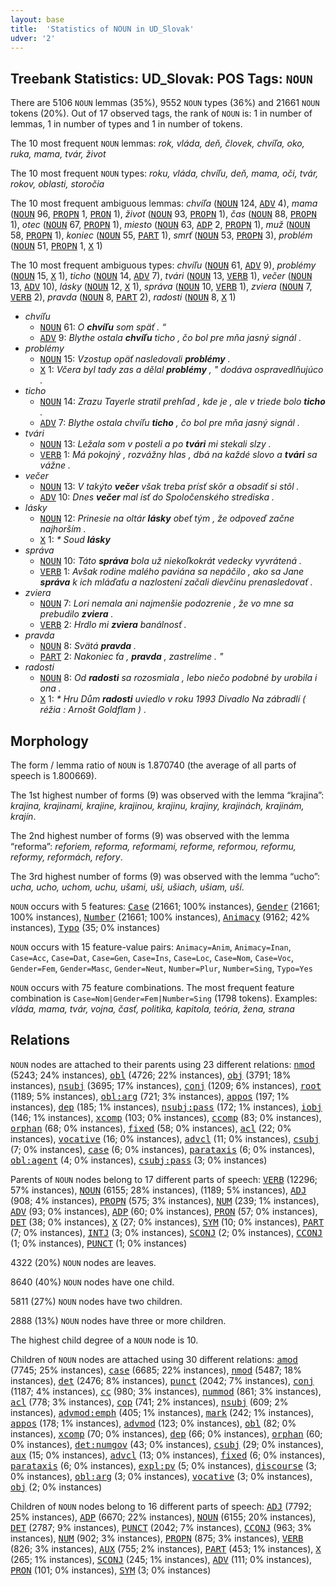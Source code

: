 ```yaml
---
layout: base
title:  'Statistics of NOUN in UD_Slovak'
udver: '2'
---
```


## Treebank Statistics: UD_Slovak: POS Tags: `NOUN`

There are 5106 `NOUN` lemmas (35%), 9552 `NOUN` types (36%) and 21661 `NOUN` tokens (20%).
Out of 17 observed tags, the rank of `NOUN` is: 1 in number of lemmas, 1 in number of types and 1 in number of tokens.

The 10 most frequent `NOUN` lemmas: <em>rok, vláda, deň, človek, chvíľa, oko, ruka, mama, tvár, život</em>

The 10 most frequent `NOUN` types:  <em>roku, vláda, chvíľu, deň, mama, oči, tvár, rokov, oblasti, storočia</em>

The 10 most frequent ambiguous lemmas: <em>chvíľa</em> (<tt><a href="sk-pos-NOUN.html">NOUN</a></tt> 124, <tt><a href="sk-pos-ADV.html">ADV</a></tt> 4), <em>mama</em> (<tt><a href="sk-pos-NOUN.html">NOUN</a></tt> 96, <tt><a href="sk-pos-PROPN.html">PROPN</a></tt> 1, <tt><a href="sk-pos-PRON.html">PRON</a></tt> 1), <em>život</em> (<tt><a href="sk-pos-NOUN.html">NOUN</a></tt> 93, <tt><a href="sk-pos-PROPN.html">PROPN</a></tt> 1), <em>čas</em> (<tt><a href="sk-pos-NOUN.html">NOUN</a></tt> 88, <tt><a href="sk-pos-PROPN.html">PROPN</a></tt> 1), <em>otec</em> (<tt><a href="sk-pos-NOUN.html">NOUN</a></tt> 67, <tt><a href="sk-pos-PROPN.html">PROPN</a></tt> 1), <em>miesto</em> (<tt><a href="sk-pos-NOUN.html">NOUN</a></tt> 63, <tt><a href="sk-pos-ADP.html">ADP</a></tt> 2, <tt><a href="sk-pos-PROPN.html">PROPN</a></tt> 1), <em>muž</em> (<tt><a href="sk-pos-NOUN.html">NOUN</a></tt> 58, <tt><a href="sk-pos-PROPN.html">PROPN</a></tt> 1), <em>koniec</em> (<tt><a href="sk-pos-NOUN.html">NOUN</a></tt> 55, <tt><a href="sk-pos-PART.html">PART</a></tt> 1), <em>smrť</em> (<tt><a href="sk-pos-NOUN.html">NOUN</a></tt> 53, <tt><a href="sk-pos-PROPN.html">PROPN</a></tt> 3), <em>problém</em> (<tt><a href="sk-pos-NOUN.html">NOUN</a></tt> 51, <tt><a href="sk-pos-PROPN.html">PROPN</a></tt> 1, <tt><a href="sk-pos-X.html">X</a></tt> 1)

The 10 most frequent ambiguous types:  <em>chvíľu</em> (<tt><a href="sk-pos-NOUN.html">NOUN</a></tt> 61, <tt><a href="sk-pos-ADV.html">ADV</a></tt> 9), <em>problémy</em> (<tt><a href="sk-pos-NOUN.html">NOUN</a></tt> 15, <tt><a href="sk-pos-X.html">X</a></tt> 1), <em>ticho</em> (<tt><a href="sk-pos-NOUN.html">NOUN</a></tt> 14, <tt><a href="sk-pos-ADV.html">ADV</a></tt> 7), <em>tvári</em> (<tt><a href="sk-pos-NOUN.html">NOUN</a></tt> 13, <tt><a href="sk-pos-VERB.html">VERB</a></tt> 1), <em>večer</em> (<tt><a href="sk-pos-NOUN.html">NOUN</a></tt> 13, <tt><a href="sk-pos-ADV.html">ADV</a></tt> 10), <em>lásky</em> (<tt><a href="sk-pos-NOUN.html">NOUN</a></tt> 12, <tt><a href="sk-pos-X.html">X</a></tt> 1), <em>správa</em> (<tt><a href="sk-pos-NOUN.html">NOUN</a></tt> 10, <tt><a href="sk-pos-VERB.html">VERB</a></tt> 1), <em>zviera</em> (<tt><a href="sk-pos-NOUN.html">NOUN</a></tt> 7, <tt><a href="sk-pos-VERB.html">VERB</a></tt> 2), <em>pravda</em> (<tt><a href="sk-pos-NOUN.html">NOUN</a></tt> 8, <tt><a href="sk-pos-PART.html">PART</a></tt> 2), <em>radosti</em> (<tt><a href="sk-pos-NOUN.html">NOUN</a></tt> 8, <tt><a href="sk-pos-X.html">X</a></tt> 1)


* <em>chvíľu</em>
  * <tt><a href="sk-pos-NOUN.html">NOUN</a></tt> 61: <em>O <b>chvíľu</b> som späť . “</em>
  * <tt><a href="sk-pos-ADV.html">ADV</a></tt> 9: <em>Blythe ostala <b>chvíľu</b> ticho , čo bol pre mňa jasný signál .</em>
* <em>problémy</em>
  * <tt><a href="sk-pos-NOUN.html">NOUN</a></tt> 15: <em>Vzostup opäť nasledovali <b>problémy</b> .</em>
  * <tt><a href="sk-pos-X.html">X</a></tt> 1: <em>Včera byl tady zas a dělal <b>problémy</b> , " dodáva ospravedlňujúco .</em>
* <em>ticho</em>
  * <tt><a href="sk-pos-NOUN.html">NOUN</a></tt> 14: <em>Zrazu Tayerle stratil prehľad , kde je , ale v triede bolo <b>ticho</b> .</em>
  * <tt><a href="sk-pos-ADV.html">ADV</a></tt> 7: <em>Blythe ostala chvíľu <b>ticho</b> , čo bol pre mňa jasný signál .</em>
* <em>tvári</em>
  * <tt><a href="sk-pos-NOUN.html">NOUN</a></tt> 13: <em>Ležala som v posteli a po <b>tvári</b> mi stekali slzy .</em>
  * <tt><a href="sk-pos-VERB.html">VERB</a></tt> 1: <em>Má pokojný , rozvážny hlas , dbá na každé slovo a <b>tvári</b> sa vážne .</em>
* <em>večer</em>
  * <tt><a href="sk-pos-NOUN.html">NOUN</a></tt> 13: <em>V takýto <b>večer</b> však treba prísť skôr a obsadiť si stôl .</em>
  * <tt><a href="sk-pos-ADV.html">ADV</a></tt> 10: <em>Dnes <b>večer</b> mal ísť do Spoločenského strediska .</em>
* <em>lásky</em>
  * <tt><a href="sk-pos-NOUN.html">NOUN</a></tt> 12: <em>Prinesie na oltár <b>lásky</b> obeť tým , že odpoveď začne najhorším .</em>
  * <tt><a href="sk-pos-X.html">X</a></tt> 1: <em>* Soud <b>lásky</b></em>
* <em>správa</em>
  * <tt><a href="sk-pos-NOUN.html">NOUN</a></tt> 10: <em>Táto <b>správa</b> bola už niekoľkokrát vedecky vyvrátená .</em>
  * <tt><a href="sk-pos-VERB.html">VERB</a></tt> 1: <em>Avšak rodine malého paviána sa nepáčilo , ako sa Jane <b>správa</b> k ich mláďaťu a nazlostení začali dievčinu prenasledovať .</em>
* <em>zviera</em>
  * <tt><a href="sk-pos-NOUN.html">NOUN</a></tt> 7: <em>Lori nemala ani najmenšie podozrenie , že vo mne sa prebudilo <b>zviera</b> .</em>
  * <tt><a href="sk-pos-VERB.html">VERB</a></tt> 2: <em>Hrdlo mi <b>zviera</b> banálnosť .</em>
* <em>pravda</em>
  * <tt><a href="sk-pos-NOUN.html">NOUN</a></tt> 8: <em>Svätá <b>pravda</b> .</em>
  * <tt><a href="sk-pos-PART.html">PART</a></tt> 2: <em>Nakoniec ťa , <b>pravda</b> , zastrelíme . "</em>
* <em>radosti</em>
  * <tt><a href="sk-pos-NOUN.html">NOUN</a></tt> 8: <em>Od <b>radosti</b> sa rozosmiala , lebo niečo podobné by urobila i ona .</em>
  * <tt><a href="sk-pos-X.html">X</a></tt> 1: <em>* Hru Dům <b>radosti</b> uviedlo v roku 1993 Divadlo Na zábradlí ( réžia : Arnošt Goldflam ) .</em>

## Morphology

The form / lemma ratio of `NOUN` is 1.870740 (the average of all parts of speech is 1.800669).

The 1st highest number of forms (9) was observed with the lemma “krajina”: <em>krajina, krajinami, krajine, krajinou, krajinu, krajiny, krajinách, krajinám, krajín</em>.

The 2nd highest number of forms (9) was observed with the lemma “reforma”: <em>reforiem, reforma, reformami, reforme, reformou, reformu, reformy, reformách, refory</em>.

The 3rd highest number of forms (9) was observed with the lemma “ucho”: <em>ucha, ucho, uchom, uchu, ušami, uši, ušiach, ušiam, uší</em>.

`NOUN` occurs with 5 features: <tt><a href="sk-feat-Case.html">Case</a></tt> (21661; 100% instances), <tt><a href="sk-feat-Gender.html">Gender</a></tt> (21661; 100% instances), <tt><a href="sk-feat-Number.html">Number</a></tt> (21661; 100% instances), <tt><a href="sk-feat-Animacy.html">Animacy</a></tt> (9162; 42% instances), <tt><a href="sk-feat-Typo.html">Typo</a></tt> (35; 0% instances)

`NOUN` occurs with 15 feature-value pairs: `Animacy=Anim`, `Animacy=Inan`, `Case=Acc`, `Case=Dat`, `Case=Gen`, `Case=Ins`, `Case=Loc`, `Case=Nom`, `Case=Voc`, `Gender=Fem`, `Gender=Masc`, `Gender=Neut`, `Number=Plur`, `Number=Sing`, `Typo=Yes`

`NOUN` occurs with 75 feature combinations.
The most frequent feature combination is `Case=Nom|Gender=Fem|Number=Sing` (1798 tokens).
Examples: <em>vláda, mama, tvár, vojna, časť, politika, kapitola, teória, žena, strana</em>


## Relations

`NOUN` nodes are attached to their parents using 23 different relations: <tt><a href="sk-dep-nmod.html">nmod</a></tt> (5243; 24% instances), <tt><a href="sk-dep-obl.html">obl</a></tt> (4726; 22% instances), <tt><a href="sk-dep-obj.html">obj</a></tt> (3791; 18% instances), <tt><a href="sk-dep-nsubj.html">nsubj</a></tt> (3695; 17% instances), <tt><a href="sk-dep-conj.html">conj</a></tt> (1209; 6% instances), <tt><a href="sk-dep-root.html">root</a></tt> (1189; 5% instances), <tt><a href="sk-dep-obl-arg.html">obl:arg</a></tt> (721; 3% instances), <tt><a href="sk-dep-appos.html">appos</a></tt> (197; 1% instances), <tt><a href="sk-dep-dep.html">dep</a></tt> (185; 1% instances), <tt><a href="sk-dep-nsubj-pass.html">nsubj:pass</a></tt> (172; 1% instances), <tt><a href="sk-dep-iobj.html">iobj</a></tt> (146; 1% instances), <tt><a href="sk-dep-xcomp.html">xcomp</a></tt> (103; 0% instances), <tt><a href="sk-dep-ccomp.html">ccomp</a></tt> (83; 0% instances), <tt><a href="sk-dep-orphan.html">orphan</a></tt> (68; 0% instances), <tt><a href="sk-dep-fixed.html">fixed</a></tt> (58; 0% instances), <tt><a href="sk-dep-acl.html">acl</a></tt> (22; 0% instances), <tt><a href="sk-dep-vocative.html">vocative</a></tt> (16; 0% instances), <tt><a href="sk-dep-advcl.html">advcl</a></tt> (11; 0% instances), <tt><a href="sk-dep-csubj.html">csubj</a></tt> (7; 0% instances), <tt><a href="sk-dep-case.html">case</a></tt> (6; 0% instances), <tt><a href="sk-dep-parataxis.html">parataxis</a></tt> (6; 0% instances), <tt><a href="sk-dep-obl-agent.html">obl:agent</a></tt> (4; 0% instances), <tt><a href="sk-dep-csubj-pass.html">csubj:pass</a></tt> (3; 0% instances)

Parents of `NOUN` nodes belong to 17 different parts of speech: <tt><a href="sk-pos-VERB.html">VERB</a></tt> (12296; 57% instances), <tt><a href="sk-pos-NOUN.html">NOUN</a></tt> (6155; 28% instances),  (1189; 5% instances), <tt><a href="sk-pos-ADJ.html">ADJ</a></tt> (908; 4% instances), <tt><a href="sk-pos-PROPN.html">PROPN</a></tt> (575; 3% instances), <tt><a href="sk-pos-NUM.html">NUM</a></tt> (239; 1% instances), <tt><a href="sk-pos-ADV.html">ADV</a></tt> (93; 0% instances), <tt><a href="sk-pos-ADP.html">ADP</a></tt> (60; 0% instances), <tt><a href="sk-pos-PRON.html">PRON</a></tt> (57; 0% instances), <tt><a href="sk-pos-DET.html">DET</a></tt> (38; 0% instances), <tt><a href="sk-pos-X.html">X</a></tt> (27; 0% instances), <tt><a href="sk-pos-SYM.html">SYM</a></tt> (10; 0% instances), <tt><a href="sk-pos-PART.html">PART</a></tt> (7; 0% instances), <tt><a href="sk-pos-INTJ.html">INTJ</a></tt> (3; 0% instances), <tt><a href="sk-pos-SCONJ.html">SCONJ</a></tt> (2; 0% instances), <tt><a href="sk-pos-CCONJ.html">CCONJ</a></tt> (1; 0% instances), <tt><a href="sk-pos-PUNCT.html">PUNCT</a></tt> (1; 0% instances)

4322 (20%) `NOUN` nodes are leaves.

8640 (40%) `NOUN` nodes have one child.

5811 (27%) `NOUN` nodes have two children.

2888 (13%) `NOUN` nodes have three or more children.

The highest child degree of a `NOUN` node is 10.

Children of `NOUN` nodes are attached using 30 different relations: <tt><a href="sk-dep-amod.html">amod</a></tt> (7745; 25% instances), <tt><a href="sk-dep-case.html">case</a></tt> (6685; 22% instances), <tt><a href="sk-dep-nmod.html">nmod</a></tt> (5487; 18% instances), <tt><a href="sk-dep-det.html">det</a></tt> (2476; 8% instances), <tt><a href="sk-dep-punct.html">punct</a></tt> (2042; 7% instances), <tt><a href="sk-dep-conj.html">conj</a></tt> (1187; 4% instances), <tt><a href="sk-dep-cc.html">cc</a></tt> (980; 3% instances), <tt><a href="sk-dep-nummod.html">nummod</a></tt> (861; 3% instances), <tt><a href="sk-dep-acl.html">acl</a></tt> (778; 3% instances), <tt><a href="sk-dep-cop.html">cop</a></tt> (741; 2% instances), <tt><a href="sk-dep-nsubj.html">nsubj</a></tt> (609; 2% instances), <tt><a href="sk-dep-advmod-emph.html">advmod:emph</a></tt> (405; 1% instances), <tt><a href="sk-dep-mark.html">mark</a></tt> (242; 1% instances), <tt><a href="sk-dep-appos.html">appos</a></tt> (178; 1% instances), <tt><a href="sk-dep-advmod.html">advmod</a></tt> (123; 0% instances), <tt><a href="sk-dep-obl.html">obl</a></tt> (82; 0% instances), <tt><a href="sk-dep-xcomp.html">xcomp</a></tt> (70; 0% instances), <tt><a href="sk-dep-dep.html">dep</a></tt> (66; 0% instances), <tt><a href="sk-dep-orphan.html">orphan</a></tt> (60; 0% instances), <tt><a href="sk-dep-det-numgov.html">det:numgov</a></tt> (43; 0% instances), <tt><a href="sk-dep-csubj.html">csubj</a></tt> (29; 0% instances), <tt><a href="sk-dep-aux.html">aux</a></tt> (15; 0% instances), <tt><a href="sk-dep-advcl.html">advcl</a></tt> (13; 0% instances), <tt><a href="sk-dep-fixed.html">fixed</a></tt> (6; 0% instances), <tt><a href="sk-dep-parataxis.html">parataxis</a></tt> (6; 0% instances), <tt><a href="sk-dep-expl-pv.html">expl:pv</a></tt> (5; 0% instances), <tt><a href="sk-dep-discourse.html">discourse</a></tt> (3; 0% instances), <tt><a href="sk-dep-obl-arg.html">obl:arg</a></tt> (3; 0% instances), <tt><a href="sk-dep-vocative.html">vocative</a></tt> (3; 0% instances), <tt><a href="sk-dep-obj.html">obj</a></tt> (2; 0% instances)

Children of `NOUN` nodes belong to 16 different parts of speech: <tt><a href="sk-pos-ADJ.html">ADJ</a></tt> (7792; 25% instances), <tt><a href="sk-pos-ADP.html">ADP</a></tt> (6670; 22% instances), <tt><a href="sk-pos-NOUN.html">NOUN</a></tt> (6155; 20% instances), <tt><a href="sk-pos-DET.html">DET</a></tt> (2787; 9% instances), <tt><a href="sk-pos-PUNCT.html">PUNCT</a></tt> (2042; 7% instances), <tt><a href="sk-pos-CCONJ.html">CCONJ</a></tt> (963; 3% instances), <tt><a href="sk-pos-NUM.html">NUM</a></tt> (902; 3% instances), <tt><a href="sk-pos-PROPN.html">PROPN</a></tt> (875; 3% instances), <tt><a href="sk-pos-VERB.html">VERB</a></tt> (826; 3% instances), <tt><a href="sk-pos-AUX.html">AUX</a></tt> (755; 2% instances), <tt><a href="sk-pos-PART.html">PART</a></tt> (453; 1% instances), <tt><a href="sk-pos-X.html">X</a></tt> (265; 1% instances), <tt><a href="sk-pos-SCONJ.html">SCONJ</a></tt> (245; 1% instances), <tt><a href="sk-pos-ADV.html">ADV</a></tt> (111; 0% instances), <tt><a href="sk-pos-PRON.html">PRON</a></tt> (101; 0% instances), <tt><a href="sk-pos-SYM.html">SYM</a></tt> (3; 0% instances)

